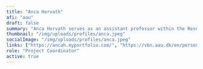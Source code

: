 ```yaml
---
title: "Anca Horvath"
afi: "aau"
draft: false
summary: "Anca Horvath serves as an assistant professor within the Research Laboratory for Art and Technology at Aalborg University. She is an architect by training and her current research and teaching link computational design, digital fabrication with art and technology. Apart from this she is always interested in things related to (1) the automation of our slow building industry,  (2) customization across fields&scales, and (3) aesthetics in architecture and art (both in general, and in particular with things related to geometry, shapes and curvatures)."
thumbnail: "/img/uploads/profiles/anca.jpeg"
socialImage: "/img/uploads/profiles/anca.jpeg"
links: ["https://ancah.myportfolio.com/", "https://vbn.aau.dk/en/persons/143403"]
role: "Project Coordinator"
active: true
---
```

